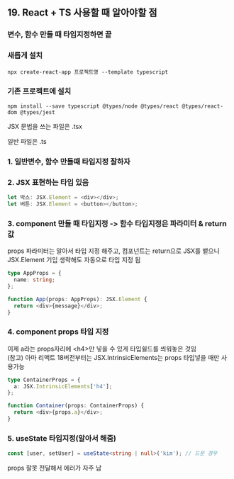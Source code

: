 ## 19. React + TS 사용할 때 알아야할 점

### 변수, 함수 만들 때 타입지정하면 끝

### 새롭게 설치

```
npx create-react-app 프로젝트명 --template typescript
```

### 기존 프로젝트에 설치

```
npm install --save typescript @types/node @types/react @types/react-dom @types/jest
```

JSX 문법을 쓰는 파일은 .tsx

일반 파일은 .ts

### 1. 일반변수, 함수 만들때 타입지정 잘하자

### 2. JSX 표현하는 타입 있음

```ts
let 박스: JSX.Element = <div></div>;
let 버튼: JSX.Element = <button></button>;
```

### 3. component 만들 때 타입지정 -> 함수 타입지정은 파라미터 & return 값

props 파라미터는 알아서 타입 지정 해주고, 컴포넌트는 return으로 JSX를 뱉으니 JSX.Element 기입
생략해도 자동으로 타입 지정 됨

```ts
type AppProps = {
  name: string;
};

function App(props: AppProps): JSX.Element {
  return <div>{message}</div>;
}
```

### 4. component props 타입 지정

이제 a라는 props자리에 \<h4>만 넣을 수 있게 타입쉴드를 씌워놓은 것임<br>
(참고) 아마 리액트 18버전부터는 JSX.IntrinsicElements는 props 타입넣을 때만 사용가능

```ts
type ContainerProps = {
  a: JSX.IntrinsicElements['h4'];
};

function Container(props: ContainerProps) {
  return <div>{props.a}</div>;
}
```

### 5. useState 타입지정(알아서 해줌)

```ts
const [user, setUser] = useState<string | null>('kim'); // 드문 경우
```

props 잘못 전달해서 에러가 자주 남
